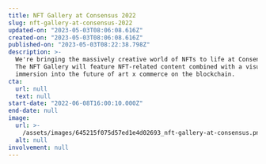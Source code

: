 ```yaml
---
title: NFT Gallery at Consensus 2022
slug: nft-gallery-at-consensus-2022
updated-on: "2023-05-03T08:06:08.616Z"
created-on: "2023-05-03T08:06:08.616Z"
published-on: "2023-05-03T08:22:38.798Z"
description: >-
  We're bringing the massively creative world of NFTs to life at Consensus 2022.
  The NFT Gallery will feature NFT-related content combined with a visual
  immersion into the future of art x commerce on the blockchain.
cta:
  url: null
  text: null
start-date: "2022-06-08T16:00:10.000Z"
end-date: null
image:
  url: >-
    /assets/images/645215f075d57ed1e4d02693_nft-gallery-at-consensus.png
  alt: null
involvement: null
---
```

